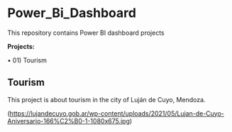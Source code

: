 # Power_Bi_Dashboard

This repository contains Power BI dashboard projects

**Projects:**

  • 01) Tourism


## Tourism

  This project is about tourism in the city of Luján de Cuyo, Mendoza.

  (https://lujandecuyo.gob.ar/wp-content/uploads/2021/05/Lujan-de-Cuyo-Aniversario-166%C2%B0-1-1080x675.jpg)
